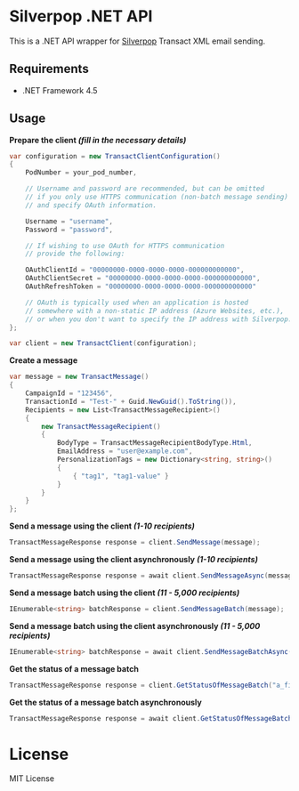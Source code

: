 # Silverpop .NET API

This is a .NET API wrapper for [Silverpop](http://www.silverpop.com/) Transact XML email sending.

## Requirements

- .NET Framework 4.5

## Usage

**Prepare the client *(fill in the necessary details)***

```csharp
var configuration = new TransactClientConfiguration()
{
    PodNumber = your_pod_number,

    // Username and password are recommended, but can be omitted
    // if you only use HTTPS communication (non-batch message sending)
    // and specify OAuth information.

    Username = "username",
    Password = "password",

    // If wishing to use OAuth for HTTPS communication
    // provide the following:

    OAuthClientId = "00000000-0000-0000-0000-000000000000",
    OAuthClientSecret = "00000000-0000-0000-0000-000000000000",
    OAuthRefreshToken = "00000000-0000-0000-0000-000000000000"

    // OAuth is typically used when an application is hosted
    // somewhere with a non-static IP address (Azure Websites, etc.),
    // or when you don't want to specify the IP address with Silverpop.
};

var client = new TransactClient(configuration);
```

**Create a message**

```csharp
var message = new TransactMessage()
{
    CampaignId = "123456",
    TransactionId = "Test-" + Guid.NewGuid().ToString()),
    Recipients = new List<TransactMessageRecipient>()
    {
        new TransactMessageRecipient()
        {
            BodyType = TransactMessageRecipientBodyType.Html,
            EmailAddress = "user@example.com",
            PersonalizationTags = new Dictionary<string, string>()
            {
                { "tag1", "tag1-value" }
            }
        }
    }
};
```

**Send a message using the client *(1-10 recipients)***

```csharp
TransactMessageResponse response = client.SendMessage(message);
```

**Send a message using the client asynchronously *(1-10 recipients)***

```csharp
TransactMessageResponse response = await client.SendMessageAsync(message);
```

**Send a message batch using the client *(11 - 5,000 recipients)***

```csharp
IEnumerable<string> batchResponse = client.SendMessageBatch(message);
```

**Send a message batch using the client asynchronously *(11 - 5,000 recipients)***

```csharp
IEnumerable<string> batchResponse = await client.SendMessageBatchAsync(message);
```

**Get the status of a message batch**

```csharp
TransactMessageResponse response = client.GetStatusOfMessageBatch("a_filename_from_batchResponse.xml");
```

**Get the status of a message batch asynchronously**

```csharp
TransactMessageResponse response = await client.GetStatusOfMessageBatchAsync("a_filename_from_batchResponse.xml");
```

# License

MIT License
